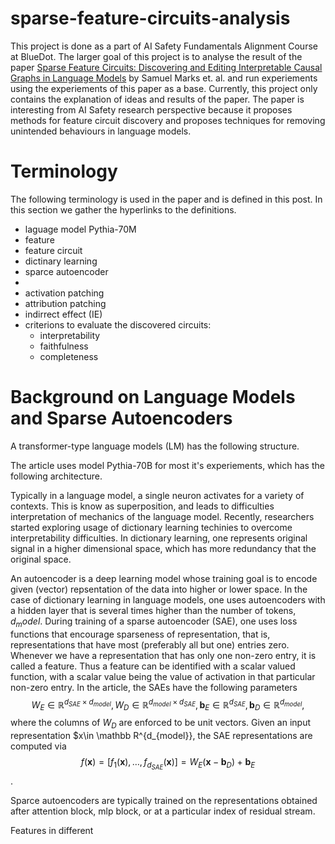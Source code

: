 # sparse-feature-circuits-analysis

This project is done as a part of AI Safety Fundamentals Alignment Course at BlueDot. The larger goal of this project is to analyse the result of the paper [Sparse Feature Circuits: Discovering and Editing Interpretable Causal Graphs in Language Models](https://arxiv.org/abs/2403.19647) by Samuel Marks et. al. and run experiements using the experiements of this paper as a base. Currently, this project only contains the explanation of ideas and results of the paper. The paper is interesting from AI Safety research perspective because it proposes methods for feature circuit discovery and proposes techniques for removing unintended behaviours in language models.

# Terminology
The following terminology is used in the paper and is defined in this post. In this section we gather the hyperlinks to the definitions.

 - laguage model Pythia-70M
 - feature
 - feature circuit
 - dictinary learning
 - sparce autoencoder
 - 
 - activation patching
 - attribution patching
 - indirrect effect (IE)
 - criterions to evaluate the discovered circuits:
    - interpretability
    - faithfulness
    - completeness


# Background on Language Models and Sparse Autoencoders

A transformer-type language models (LM) has the following structure.

The article uses model Pythia-70B for most it's experiements, which has the following architecture. 

Typically in a language model, a single neuron activates for a variety of contexts. This is know as superposition, and leads to difficulties interpretation of mechanics of the language model. Recently, researchers started exploring usage of dictionary learning techinies to overcome interpretability difficulties. In dictionary learning, one represents original signal in a higher dimensional space, which has more redundancy that the original space.

An autoencoder is a deep learning model whose training goal is to encode given (vector) repsentation of the data into higher or lower space. In the case of dictionary learning in language models, one uses autoencoders with a hidden layer that is several times higher than the number of tokens, $d_model$. During training of a sparse autoencoder (SAE), one uses loss functions that encourage sparseness of representation, that is, representations that have most (preferably all but one) entries zero. Whenever we have a representation that has only one non-zero entry, it is called a feature. Thus a feature can be identified with a scalar valued function, with a scalar value being the value of activation in that particular non-zero entry. In the article, the SAEs have the following parameters
$$W_E\in \mathbb R^{d_{SAE}\times d_{model}}, W_D\in \mathbb R^{d_{model}\times d_{SAE}}, \pmb b_E\in \mathbb R^{d_{SAE}}, \pmb b_D\in \mathbb R^{d_{model}} ,$$
where the columns of $W_D$ are enforced to be unit vectors. Given an input representation $x\in \mathbb R^{d_{model}}, the SAE representations are computed via
$$f(\pmb x)=[f_1(\pmb x), \dots, f_d_{SAE}(\pmb x)]=W_E(\pmb x-\pmb b_D)+ \pmb b_E $$.


Sparce autoencoders are typically trained on the representations obtained after attention block, mlp block, or at a particular index of residual stream. 

Features in different 

